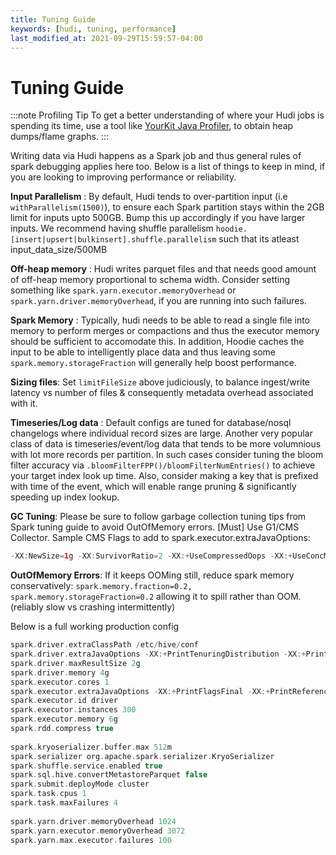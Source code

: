 ```yaml
---
title: Tuning Guide
keywords: [hudi, tuning, performance]
last_modified_at: 2021-09-29T15:59:57-04:00
---
```

# Tuning Guide

:::note Profiling Tip
To get a better understanding of where your Hudi jobs is spending its time, use a tool like [YourKit Java Profiler](https://www.yourkit.com/download/), to obtain heap dumps/flame graphs.
:::

Writing data via Hudi happens as a Spark job and thus general rules of spark debugging applies here too. Below is a list of things to keep in mind, if you are looking to improving performance or reliability.

**Input Parallelism** : By default, Hudi tends to over-partition input (i.e `withParallelism(1500)`), to ensure each Spark partition stays within the 2GB limit for inputs upto 500GB. Bump this up accordingly if you have larger inputs. We recommend having shuffle parallelism `hoodie.[insert|upsert|bulkinsert].shuffle.parallelism` such that its atleast input_data_size/500MB

**Off-heap memory** : Hudi writes parquet files and that needs good amount of off-heap memory proportional to schema width. Consider setting something like `spark.yarn.executor.memoryOverhead` or `spark.yarn.driver.memoryOverhead`, if you are running into such failures.

**Spark Memory** : Typically, hudi needs to be able to read a single file into memory to perform merges or compactions and thus the executor memory should be sufficient to accomodate this. In addition, Hoodie caches the input to be able to intelligently place data and thus leaving some `spark.memory.storageFraction` will generally help boost performance.

**Sizing files**: Set `limitFileSize` above judiciously, to balance ingest/write latency vs number of files & consequently metadata overhead associated with it.

**Timeseries/Log data** : Default configs are tuned for database/nosql changelogs where individual record sizes are large. Another very popular class of data is timeseries/event/log data that tends to be more volumnious with lot more records per partition. In such cases consider tuning the bloom filter accuracy via `.bloomFilterFPP()/bloomFilterNumEntries()` to achieve your target index look up time. Also, consider making a key that is prefixed with time of the event, which will enable range pruning & significantly speeding up index lookup.

**GC Tuning**: Please be sure to follow garbage collection tuning tips from Spark tuning guide to avoid OutOfMemory errors. [Must] Use G1/CMS Collector. Sample CMS Flags to add to spark.executor.extraJavaOptions:

```java
-XX:NewSize=1g -XX:SurvivorRatio=2 -XX:+UseCompressedOops -XX:+UseConcMarkSweepGC -XX:+UseParNewGC -XX:CMSInitiatingOccupancyFraction=70 -XX:+PrintGCDetails -XX:+PrintGCTimeStamps -XX:+PrintGCDateStamps -XX:+PrintGCApplicationStoppedTime -XX:+PrintGCApplicationConcurrentTime -XX:+PrintTenuringDistribution -XX:+HeapDumpOnOutOfMemoryError -XX:HeapDumpPath=/tmp/hoodie-heapdump.hprof
```

**OutOfMemory Errors**: If it keeps OOMing still, reduce spark memory conservatively: `spark.memory.fraction=0.2, spark.memory.storageFraction=0.2` allowing it to spill rather than OOM. (reliably slow vs crashing intermittently)

Below is a full working production config

```scala
spark.driver.extraClassPath /etc/hive/conf
spark.driver.extraJavaOptions -XX:+PrintTenuringDistribution -XX:+PrintGCDetails -XX:+PrintGCDateStamps -XX:+PrintGCApplicationStoppedTime -XX:+PrintGCApplicationConcurrentTime -XX:+PrintGCTimeStamps -XX:+HeapDumpOnOutOfMemoryError -XX:HeapDumpPath=/tmp/hoodie-heapdump.hprof
spark.driver.maxResultSize 2g
spark.driver.memory 4g
spark.executor.cores 1
spark.executor.extraJavaOptions -XX:+PrintFlagsFinal -XX:+PrintReferenceGC -verbose:gc -XX:+PrintGCDetails -XX:+PrintGCTimeStamps -XX:+PrintAdaptiveSizePolicy -XX:+UnlockDiagnosticVMOptions -XX:+HeapDumpOnOutOfMemoryError -XX:HeapDumpPath=/tmp/hoodie-heapdump.hprof
spark.executor.id driver
spark.executor.instances 300
spark.executor.memory 6g
spark.rdd.compress true
 
spark.kryoserializer.buffer.max 512m
spark.serializer org.apache.spark.serializer.KryoSerializer
spark.shuffle.service.enabled true
spark.sql.hive.convertMetastoreParquet false
spark.submit.deployMode cluster
spark.task.cpus 1
spark.task.maxFailures 4
 
spark.yarn.driver.memoryOverhead 1024
spark.yarn.executor.memoryOverhead 3072
spark.yarn.max.executor.failures 100
```